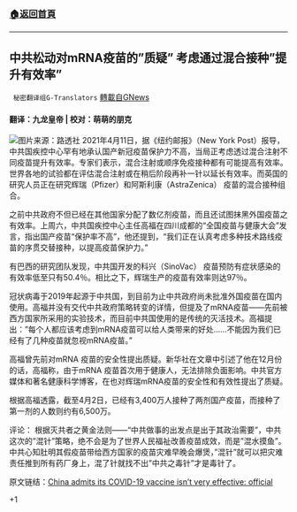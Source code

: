 ###  [:house:返回首頁](https://github.com/ourhimalayas/txt)
---

## 中共松动对mRNA疫苗的&#8221;质疑&#8221; 考虑通过混合接种&#8221;提升有效率&#8221;
` 秘密翻译组G-Translators` [轉載自GNews](https://gnews.org/zh-hans/1086713/)

#### 翻译：九龙皇帝 | 校对：萌萌的朋克
![]()![](https://gnews.org/wp-content/uploads/2021/04/阿斯利康.jpg)图片来源：路透社
2021年4月11日，据《纽约邮报》（New York Post）报导，中共国疾控中心罕有地承认国产新冠疫苗保护力不高，当局正考虑透过混合注射不同疫苗提升有效率。专家们表示，混合注射或顺序免疫接种都有可能提高有效率。世界各地的试验都在评估混合注射或在稍后阶段再补一针以延长有效率。而英国的研究人员正在研究辉瑞（Pfizer）和阿斯利康（AstraZenica） 疫苗的混合接种组合。

之前中共政府不但已经在其他国家分配了数亿剂疫苗，而且还试图抹黑外国疫苗之有效率。上周六，中共国疾控中心主任高福在四川成都的“全国疫苗与健康大会”发言，指出国产疫苗“保护率不高”，他还提到，“我们正在认真考虑多种技术路线疫苗的序贯交替接种，以提高疫苗保护力。”

有巴西的研究团队发现，中共国开发的科兴（SinoVac） 疫苗预防有症状感染的有效率低至只有50.4％。相比之下，辉瑞生产的疫苗有效率则达97％。

冠状病毒于2019年起源于中共国，到目前为止中共政府尚未批准外国疫苗在国内使用。高福并没有交代中共政府策略转变的详情，但提及了mRNA疫苗——先前被西方国家所采用的实验技术，而目前中共国使用的是传统的灭活技术。高福提出：”每个人都应该考虑到mRNA疫苗可以给人类带来的好处……不能因为我们已经有了几种疫苗就忽视mRNA疫苗。”

高福曾先前对mRNA 疫苗的安全性提出质疑。新华社在文章中引述了他在12月份的话，高福称，由于mRNA 疫苗首次用于健康人，无法排除负面影响。中共官方媒体和著名健康科学博客，在也对辉瑞mRNA疫苗的安全性和有效性提出了质疑。

根据高福透露，截至4月2日，已经有3,400万人接种了两剂国产疫苗，而接种了第一剂的人数则约有6,500万。

评论：
根据灭共者之黄金法则——“中共做事的出发点是出于其政治需要”，中共这次的”混针”策略，绝不会是为了世界人民福祉改善疫苗成效，而是”混水摸鱼”。中共心知肚明其假疫苗带给西方国家的疫苗灾难早晚会爆煲，”混针”就可以把灾难责任推到所有药厂身上，混了针就找不出”中共之毒针”才是毒针了。

原文链结：[China admits its COVID-19 vaccine isn’t very effective: official](https://nypost.com/2021/04/11/chinese-covid-19-has-low-effectivness-official/)

+1

